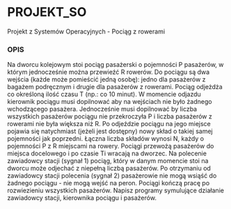 # PROJEKT_SO
Projekt z Systemów Operacyjnych - Pociąg z rowerami

### OPIS
Na dworcu kolejowym stoi pociąg pasażerski o pojemności P pasażerów, w którym jednocześnie
można przewieźć R rowerów. Do pociągu są dwa wejścia (każde może pomieścić jedną osobę): jedno
dla pasażerów z bagażem podręcznym i drugie dla pasażerów z rowerami. Pociąg odjeżdża co
określoną ilość czasu T (np.: co 10 minut). W momencie odjazdu kierownik pociągu musi dopilnować
aby na wejściach nie było żadnego wchodzącego pasażera. Jednocześnie musi dopilnować by liczba
wszystkich pasażerów pociągu nie przekroczyła P i liczba pasażerów z rowerami nie była większa niż
R. Po odjeździe pociągu na jego miejsce pojawia się natychmiast (jeżeli jest dostępny) nowy skład o
takiej samej pojemności jak poprzedni. Łączna liczba składów wynosi N, każdy o pojemności P z R
miejscami na rowery.
Pociągi przewożą pasażerów do miejsca docelowego i po czasie Ti wracają na dworzec. Na polecenie
zawiadowcy stacji (sygnał 1) pociąg, który w danym momencie stoi na dworcu może odjechać z
niepełną liczbą pasażerów. Po otrzymaniu od zawiadowcy stacji polecenia (sygnał 2) pasażerowie
nie mogą wsiąść do żadnego pociągu - nie mogą wejść na peron. Pociągi kończą pracę po
rozwiezieniu wszystkich pasażerów.
Napisz programy symulujące działanie zawiadowcy stacji, kierownika pociągu i pasażerów.
